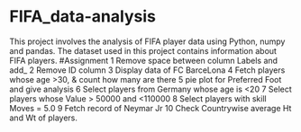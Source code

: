 # FIFA_data-analysis
This project involves the analysis of FIFA player data using Python, numpy and pandas. The dataset used in this project contains information about FIFA players.
#Assignment 
1 Remove space between column Labels and add_
2 Remove ID column
3 Display data of FC BarceLona
4 Fetch players whose age >30, & count how many are there
5 pie plot for Preferred Foot and give analysis
6 Select players from Germany whose age is <20
7 Select players whose Value > 50000 and <110000
8 Select players with skill Moves = 5.0
9 Fetch record of Neymar Jr
10 Check Countrywise average Ht and Wt of players.
